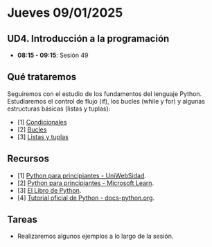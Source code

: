 # Jueves 09/01/2025

## UD4. Introducción a la programación

- **08:15 - 09:15**: Sesión 49

## Qué trataremos
Seguiremos con el estudio de los fundamentos del lenguaje Python.
Estudiaremos el control de flujo (if), los bucles (while y for) y algunas estructuras básicas (listas y tuplas):

- [1] [Condicionales](/Documents/UD4/Condicionales.pdf)
- [2] [Bucles](/Documents/UD4/whileFor.pdf)
- [3] [Listas y tuplas](/Documents/UD4/listasYtuplas.pdf)


## Recursos
- [1] [Python para principiantes - UniWebSidad](https://uniwebsidad.com/libros/python?from=librosweb).
- [2] [Python para principiantes - Microsoft Learn](https://learn.microsoft.com/es-es/training/paths/beginner-python/?utm_source=chatgpt.com).
- [3] [El Libro de Python](https://ellibrodepython.com/).
- [4] [Tutorial oficial de Python - docs-python.org](https://docs.python.org/es/3.13/tutorial/index.html).

## Tareas
- Realizaremos algunos ejemplos a lo largo de la sesión.



